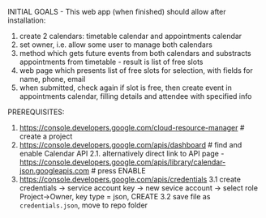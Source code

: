 INITIAL GOALS - This web app (when finished) should allow after installation:

1. create 2 calendars: timetable calendar and appointments calendar
2. set owner, i.e. allow some user to manage both calendars
3. method which gets future events from both calendars and substracts appointments from timetable - result is list of free slots
4. web page which presents list of free slots for selection, with fields for name, phone, email
5. when submitted, check again if slot is free, then create event in appointments calendar, filling details and attendee with specified info

PREREQUISITES:

1. https://console.developers.google.com/cloud-resource-manager # create a project
2. https://console.developers.google.com/apis/dashboard # find and enable Calendar API
2.1. alternatively direct link to API page - https://console.developers.google.com/apis/library/calendar-json.googleapis.com # press ENABLE
3. https://console.developers.google.com/apis/credentials
3.1 create credentials -> service account key -> new sevice account -> select role Project->Owner, key type = json, CREATE
3.2 save file as `credentials.json`, move to repo folder
